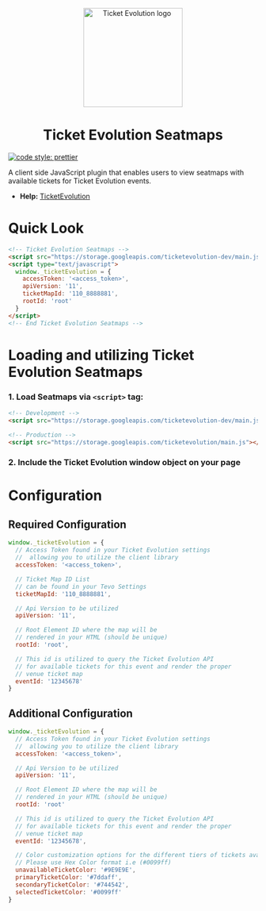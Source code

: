 <p align="center">
  <img src="https://storage.googleapis.com/ticketevolution/logo.jpg" alt="Ticket Evolution logo" height="200" />
</p>

<h1 align="center">Ticket Evolution Seatmaps</h1>

[![code style: prettier](https://img.shields.io/badge/code_style-prettier-ff69b4.svg?style=flat-square)](https://github.com/prettier/prettier)

A client side JavaScript plugin that enables users to view seatmaps with available tickets for Ticket Evolution events.

* **Help:** [TicketEvolution](http://www.ticketevolution.com/contact-us/)

# Quick Look

```html
<!-- Ticket Evolution Seatmaps -->
<script src="https://storage.googleapis.com/ticketevolution-dev/main.js"></script>
<script type="text/javascript">
  window._ticketEvolution = {
    accessToken: '<access_token>',
    apiVersion: '11',
    ticketMapId: '110_8888881',
    rootId: 'root'
  }
</script>
<!-- End Ticket Evolution Seatmaps -->
```

# Loading and utilizing Ticket Evolution Seatmaps

### 1. Load Seatmaps via `<script>` tag:

```html
<!-- Development -->
<script src="https://storage.googleapis.com/ticketevolution-dev/main.js"></script>

<!-- Production -->
<script src="https://storage.googleapis.com/ticketevolution/main.js"></script>
```

### 2. Include the Ticket Evolution window object on your page

# Configuration

## Required Configuration

```javascript
window._ticketEvolution = {
  // Access Token found in your Ticket Evolution settings
  //  allowing you to utilize the client library
  accessToken: '<access_token>',

  // Ticket Map ID List
  // can be found in your Tevo Settings
  ticketMapId: '110_8888881',

  // Api Version to be utilized
  apiVersion: '11',

  // Root Element ID where the map will be
  // rendered in your HTML (should be unique)
  rootId: 'root',

  // This id is utilized to query the Ticket Evolution API
  // for available tickets for this event and render the proper
  // venue ticket map
  eventId: '12345678'
}
```

## Additional Configuration

```javascript
window._ticketEvolution = {
  // Access Token found in your Ticket Evolution settings
  //  allowing you to utilize the client library
  accessToken: '<access_token>',

  // Api Version to be utilized
  apiVersion: '11',

  // Root Element ID where the map will be
  // rendered in your HTML (should be unique)
  rootId: 'root'

  // This id is utilized to query the Ticket Evolution API
  // for available tickets for this event and render the proper
  // venue ticket map
  eventId: '12345678',

  // Color customization options for the different tiers of tickets available
  // Please use Hex Color format i.e (#0099ff)
  unavailableTicketColor: '#9E9E9E',
  primaryTicketColor: '#7ddaff',
  secondaryTicketColor: '#744542',
  selectedTicketColor: '#0099ff'
}
```
